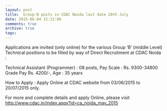 ```yaml
---
layout: post
title:  Group-B posts in CDAC Noida last date 20th July
date: 2015-06-04 15:12:00
comments: true
archive: true
tags: 
---
```

Applications are invited (only online) for the various Group ‘B’ (middle
Level) Technical positions to be filled by way of Direct Recruitment at
CDAC Noida : 

Technical Assistant (Programmer) : 08 posts, Pay Scale : Rs.
    9300-34800 Grade Pay Rs. 4200/-, Age : 35 years


How to Apply : Apply Online at CDAC website from 03/06/2015 to
20/07/2015 only.

For more and complete details and apply Online, please visit
http://www.cdac.in/index.aspx?id=ca_noida_may_2015
